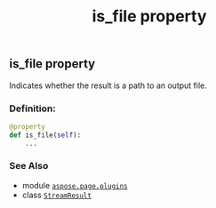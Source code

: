 ﻿---
title: is_file property
second_title: Aspose.Page for Python via .NET API References
description: 
type: docs
weight: 70
url: /python-net/aspose.page.plugins/streamresult/is_file/
is_root: false
---

## is_file property


Indicates whether the result is a path to an output file.
### Definition:
```python
@property
def is_file(self):
    ...
```

### See Also
* module [`aspose.page.plugins`](../../)
* class [`StreamResult`](/page/python-net/aspose.page.plugins/streamresult)
